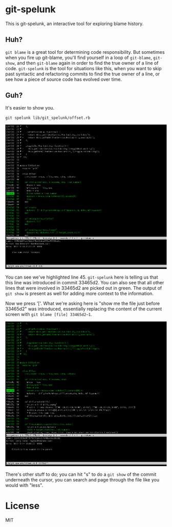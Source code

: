 # git-spelunk

This is git-spelunk, an interactive tool for exploring blame history.

## Huh?

`git blame` is a great tool for determining code responsibility.  But sometimes when you
fire up git-blame, you'll find yourself in a loop of `git-blame`, `git-show`, and then
`git-blame` again in order to find the true owner of a line of code.
`git-spelunk` is the tool for situations like this, when you want to
skip past syntactic and refactoring commits to find the true owner of a line, or see how
a piece of source code has evolved over time.

## Guh?

It's easier to show you.

```
git spelunk lib/git_spelunk/offset.rb
```

![git spelunk, main page](images/screenshot_1.png)

You can see we've highlighted line 45.  `git-spelunk` here is telling us that this line was introduced
in commit 33465d2.  You can also see that all other lines that were involved in 33465d2 are picked out
in green.  The output of `git show` is present as well for adding more context to the information.

Now we press '['.  What we're asking here is "show me the file just before 33465d2" was introduced,
essentially replacing the content of the current screen with `git blame [file] 33465d2~1`.

![git spelunk, back one](images/screenshot_2.png)

There's other stuff to do; you can hit "s" to do a `git show` of the commit underneath the cursor, you
can search and page through the file like you would with "less".

# License
MIT
